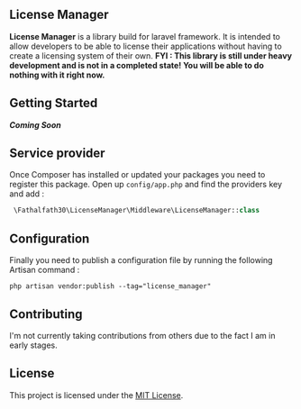 ## License Manager
**License Manager** is a library build for laravel framework. It is intended to allow developers to be able to license their applications without having to create a licensing system of their own. **FYI : This library is still under heavy development and is not in a completed state! You will be able to do nothing with it right now.**

## Getting Started
***Coming Soon***

## Service provider
Once Composer has installed or updated your packages you need to register this package. Open up `config/app.php` and find the providers key and add :

````php
 \Fathalfath30\LicenseManager\Middleware\LicenseManager::class
````

## Configuration
Finally you need to publish a configuration file by running the following Artisan command :

````shell script
php artisan vendor:publish --tag="license_manager"
````

## Contributing
I'm not currently taking contributions from others due to the fact I am in early stages.

## License
This project is licensed under the [MIT License](https://github.com/fathalfath30/license-manager/blob/master/LICENSE).
